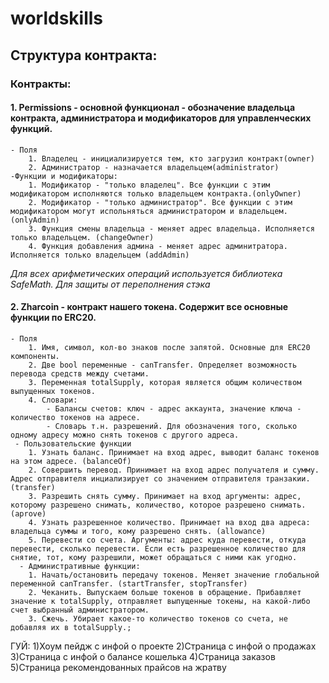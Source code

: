 # worldskills
## Структура контракта:
### Контракты:
#### 1. Permissions - основной функционал - обозначение владельца контракта, администратора и модификаторов для управленческих функций.
    - Поля
        1. Владелец - инициализируется тем, кто загрузил контракт(owner)
        2. Администратор - назначается владельцем(administrator)
    -Функции и модификаторы:
        1. Модификатор - "только владелец". Все функции с этим модификатором исполняются только владельцем контракта.(onlyOwner)
        2. Модификатор - "только администратор". Все функции с этим модификатором могут испольняться администратором и владельцем.(onlyAdmin)
        3. Функция смены владельца - меняет адрес владельца. Исполняется только владельцем. (changeOwner)
        4. Функция добавления админа - меняет адрес админитратора. Исполняется только владельцем (addAdmin)
*Для всех арифметических операций используется библиотека SafeMath. Для защиты от переполнения стэка*
#### 2. Zharcoin - контракт нашего токена. Содержит все основные функции по ERC20.
    
    - Поля
        1. Имя, символ, кол-во знаков после запятой. Основные для ERC20 компоненты.
        2. Две bool переменные - canTransfer. Определяет возможность перевода средств между счетами.
        3. Переменная totalSupply, которая является общим количеством выпущенных токенов. 
        4. Словари:
            - Балансы счетов: ключ - адрес аккаунта, значение ключа - количество токенов на адресе.
            - Словарь т.н. разрешений. Для обозначения того, сколько одному адресу можно снять токенов с другого адреса.
     - Пользовательские функции
        1. Узнать баланс. Принимает на вход адрес, выводит баланс токенов на этом адресе. (balanceOf)
        2. Совершить перевод. Принимает на вход адрес получателя и сумму. Адрес отправителя инциализирует со значением отправителя транзакии. (transfer)
        3. Разрешить снять сумму. Принимает на вход аргументы: адрес, которому разрешено снимать, количество, которое разрешено снимать. (aprove)
        4. Узнать разрешенное количество. Принимает на вход два адреса: владельца суммы и того, кому разрешено снять. (allowance)
        5. Перевести со счета. Аргументы: адрес куда перевести, откуда перевести, сколько перевести. Если есть разрешенное количество для снятие, тот, кому разрешили, может обращаться с ними как угодно.
      - Административные функции:
        1. Начать/остановить передачу токенов. Меняет значение глобальной переменной canTransfer. (startTransfer, stopTransfer)
        2. Чеканить. Выпускаем больше токенов в обращение. Прибавляет значение к totalSupply, отправляет выпущенные токены, на какой-либо счет выбранный администратором.
        3. Сжечь. Убирает какое-то количество токенов со счета, не добавляя их в totalSupply.;
        

ГУЙ:
1)Хоум пейдж с инфой о проекте
2)Страница с инфой о продажах
3)Страница с инфой о балансе кошелька
4)Страница заказов
5)Страница рекомендованных прайсов на жратву








